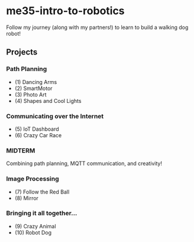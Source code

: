 # me35-intro-to-robotics
Follow my journey (along with my partners!) to learn to build a walking dog robot!

## Projects
### Path Planning
- (1) Dancing Arms
- (2) SmartMotor
- (3) Photo Art
- (4) Shapes and Cool Lights
### Communicating over the Internet
- (5) IoT Dashboard
- (6) Crazy Car Race

### MIDTERM
Combining path planning, MQTT communication, and creativity!

### Image Processing
- (7) Follow the Red Ball
- (8) Mirror
### Bringing it all together...
- (9) Crazy Animal
- (10) Robot Dog
